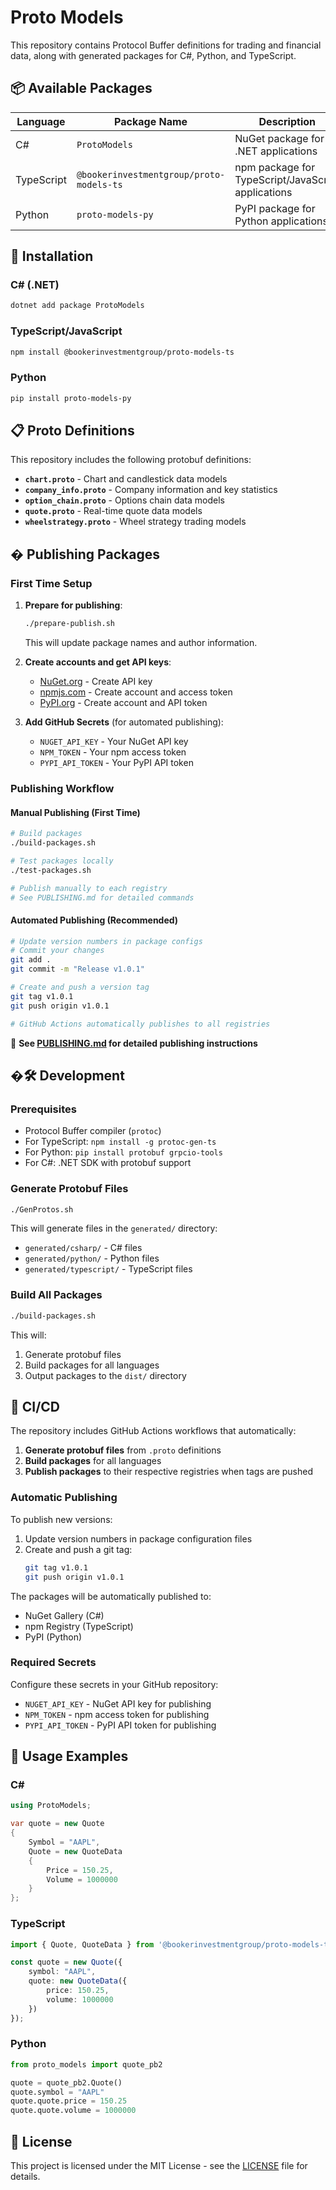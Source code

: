 # Proto Models

This repository contains Protocol Buffer definitions for trading and financial data, along with generated packages for C#, Python, and TypeScript.

## 📦 Available Packages

| Language | Package Name | Description |
|----------|--------------|-------------|
| C# | `ProtoModels` | NuGet package for .NET applications |
| TypeScript | `@bookerinvestmentgroup/proto-models-ts` | npm package for TypeScript/JavaScript applications |
| Python | `proto-models-py` | PyPI package for Python applications |

## 🚀 Installation

### C# (.NET)
```bash
dotnet add package ProtoModels
```

### TypeScript/JavaScript
```bash
npm install @bookerinvestmentgroup/proto-models-ts
```

### Python
```bash
pip install proto-models-py
```

## 📋 Proto Definitions

This repository includes the following protobuf definitions:

- **`chart.proto`** - Chart and candlestick data models
- **`company_info.proto`** - Company information and key statistics
- **`option_chain.proto`** - Options chain data models
- **`quote.proto`** - Real-time quote data models
- **`wheelstrategy.proto`** - Wheel strategy trading models

## � Publishing Packages

### First Time Setup

1. **Prepare for publishing**:
   ```bash
   ./prepare-publish.sh
   ```
   This will update package names and author information.

2. **Create accounts and get API keys**:
   - [NuGet.org](https://www.nuget.org/) - Create API key
   - [npmjs.com](https://www.npmjs.com/) - Create account and access token
   - [PyPI.org](https://pypi.org/) - Create account and API token

3. **Add GitHub Secrets** (for automated publishing):
   - `NUGET_API_KEY` - Your NuGet API key
   - `NPM_TOKEN` - Your npm access token
   - `PYPI_API_TOKEN` - Your PyPI API token

### Publishing Workflow

#### Manual Publishing (First Time)
```bash
# Build packages
./build-packages.sh

# Test packages locally
./test-packages.sh

# Publish manually to each registry
# See PUBLISHING.md for detailed commands
```

#### Automated Publishing (Recommended)
```bash
# Update version numbers in package configs
# Commit your changes
git add .
git commit -m "Release v1.0.1"

# Create and push a version tag
git tag v1.0.1
git push origin v1.0.1

# GitHub Actions automatically publishes to all registries
```

📖 **See [PUBLISHING.md](PUBLISHING.md) for detailed publishing instructions**

## �🛠️ Development

### Prerequisites

- Protocol Buffer compiler (`protoc`)
- For TypeScript: `npm install -g protoc-gen-ts`
- For Python: `pip install protobuf grpcio-tools`
- For C#: .NET SDK with protobuf support

### Generate Protobuf Files

```bash
./GenProtos.sh
```

This will generate files in the `generated/` directory:
- `generated/csharp/` - C# files
- `generated/python/` - Python files  
- `generated/typescript/` - TypeScript files

### Build All Packages

```bash
./build-packages.sh
```

This will:
1. Generate protobuf files
2. Build packages for all languages
3. Output packages to the `dist/` directory

## 🚢 CI/CD

The repository includes GitHub Actions workflows that automatically:

1. **Generate protobuf files** from `.proto` definitions
2. **Build packages** for all languages
3. **Publish packages** to their respective registries when tags are pushed

### Automatic Publishing

To publish new versions:

1. Update version numbers in package configuration files
2. Create and push a git tag:
   ```bash
   git tag v1.0.1
   git push origin v1.0.1
   ```

The packages will be automatically published to:
- NuGet Gallery (C#)
- npm Registry (TypeScript)
- PyPI (Python)

### Required Secrets

Configure these secrets in your GitHub repository:

- `NUGET_API_KEY` - NuGet API key for publishing
- `NPM_TOKEN` - npm access token for publishing
- `PYPI_API_TOKEN` - PyPI API token for publishing

## 📖 Usage Examples

### C#
```csharp
using ProtoModels;

var quote = new Quote
{
    Symbol = "AAPL",
    Quote = new QuoteData
    {
        Price = 150.25,
        Volume = 1000000
    }
};
```

### TypeScript
```typescript
import { Quote, QuoteData } from '@bookerinvestmentgroup/proto-models-ts';

const quote = new Quote({
    symbol: "AAPL",
    quote: new QuoteData({
        price: 150.25,
        volume: 1000000
    })
});
```

### Python
```python
from proto_models import quote_pb2

quote = quote_pb2.Quote()
quote.symbol = "AAPL"
quote.quote.price = 150.25
quote.quote.volume = 1000000
```

## 📄 License

This project is licensed under the MIT License - see the [LICENSE](LICENSE) file for details.